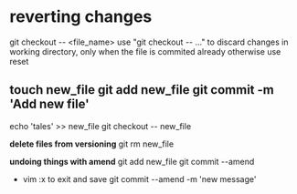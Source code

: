 reverting changes
=================

git checkout -- <file_name>
use "git checkout -- <file>..." to discard changes in working directory, only when the file is commited already otherwise use reset


touch new_file
git add new_file
git commit -m 'Add new file'
--
echo 'tales' >> new_file
git checkout -- new_file


**delete files from versioning**
git rm new_file


**undoing things with amend**
git add new_file
git commit --amend
- vim :x to exit and save
git commit --amend -m 'new message'

